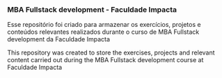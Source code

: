 ### MBA Fullstack development - Faculdade Impacta 

Esse repositório foi criado para armazenar os exercícios, projetos e conteúdos relevantes realizados durante o curso de MBA Fullstack development da Faculdade Impacta

This repository was created to store the exercises, projects and relevant content carried out during the MBA Fullstack development course at Faculdade Impacta
